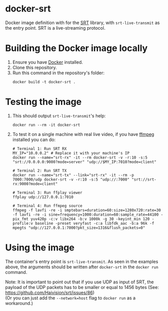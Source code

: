 # docker-srt
Docker image definition with for the [SRT](https://github.com/Haivision/srt) library, with `srt-live-transmit` as the entry point. SRT is a live-streaming protocol.

# Building the Docker image locally
1. Ensure you have [Docker](https://www.docker.com) installed.
2. Clone this repository.
3. Run this command in the repository's folder:
    ```shell
    docker build -t docker-srt .
    ```

# Testing the image
1. This should output `srt-live-transmit`'s help:
    ```shell
    docker run --rm -it docker-srt
    ```
2. To test it on a single machine with real live video, if you have [ffmpeg](https://www.ffmpeg.org/) installed you can do:
    ```shell
    # Terminal 1: Run SRT RX
    MY_IP="10.0.0.2" # Replace it with your machine's IP
    docker run --name="srt-rx" -it --rm docker-srt -v -r:10 -s:5 "srt://0.0.0.0:9000?mode=server" "udp://$MY_IP:7010?mode=client"
    
    # Terminal 2: Run SRT TX
    docker run --name="srt-tx" --link="srt-rx" -it --rm -p 7000:7000/udp docker-srt -v -r:10 -s:5 "udp://:7000" "srt://srt-rx:9000?mode=client"
    
    # Terminal 3: Run ffplay viewer
    ffplay udp://127.0.0.1:7010
    
    # Terminal 4: Run ffmpeg source
    ffmpeg -f lavfi -re -i smptebars=duration=60:size=1280x720:rate=30 -f lavfi -re -i sine=frequency=1000:duration=60:sample_rate=44100 -pix_fmt yuv420p -c:v libx264 -b:v 1000k -g 30 -keyint_min 120 -profile:v baseline -preset veryfast -c:a libfdk_aac -b:a 96k -f mpegts "udp://127.0.0.1:7000?pkt_size=1316&flush_packets=0"
    ```

# Using the image
The container's entry point is `srt-live-transmit`. As seen in the examples above, the arguments should be written after `docker-srt` in the `docker run` command.

Note: It is important to point out that if you use UDP as input of SRT, the payload of the UDP packets has to be smaller or equal to 1456 bytes (See: https://github.com/Haivision/srt/issues/86)  
(Or you can just add the `--network=host` flag to `docker run` as a workaround.)